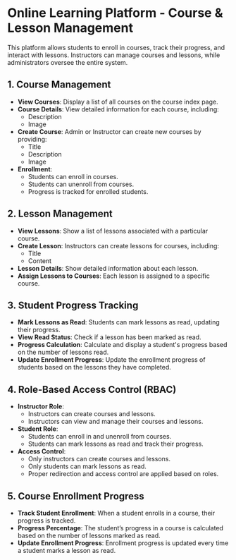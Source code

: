 # Online Learning Platform - Course & Lesson Management

This platform allows students to enroll in courses, track their progress, and interact with lessons. Instructors can manage courses and lessons, while administrators oversee the entire system.

## 1. Course Management

- **View Courses**: Display a list of all courses on the course index page.
- **Course Details**: View detailed information for each course, including:
  - Description
  - Image
- **Create Course**: Admin or Instructor can create new courses by providing:
  - Title
  - Description
  - Image
- **Enrollment**:
  - Students can enroll in courses.
  - Students can unenroll from courses.
  - Progress is tracked for enrolled students.

## 2. Lesson Management

- **View Lessons**: Show a list of lessons associated with a particular course.
- **Create Lesson**: Instructors can create lessons for courses, including:
  - Title
  - Content
- **Lesson Details**: Show detailed information about each lesson.
- **Assign Lessons to Courses**: Each lesson is assigned to a specific course.

## 3. Student Progress Tracking

- **Mark Lessons as Read**: Students can mark lessons as read, updating their progress.
- **View Read Status**: Check if a lesson has been marked as read.
- **Progress Calculation**: Calculate and display a student's progress based on the number of lessons read.
- **Update Enrollment Progress**: Update the enrollment progress of students based on the lessons they have completed.

## 4. Role-Based Access Control (RBAC)

- **Instructor Role**:
  - Instructors can create courses and lessons.
  - Instructors can view and manage their courses and lessons.
- **Student Role**:
  - Students can enroll in and unenroll from courses.
  - Students can mark lessons as read and track their progress.
- **Access Control**:
  - Only instructors can create courses and lessons.
  - Only students can mark lessons as read.
  - Proper redirection and access control are applied based on roles.

## 5. Course Enrollment Progress

- **Track Student Enrollment**: When a student enrolls in a course, their progress is tracked.
- **Progress Percentage**: The student’s progress in a course is calculated based on the number of lessons marked as read.
- **Update Enrollment Progress**: Enrollment progress is updated every time a student marks a lesson as read.
